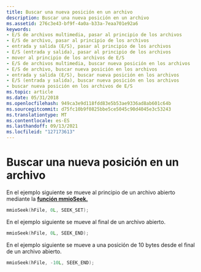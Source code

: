 ```yaml
---
title: Buscar una nueva posición en un archivo
description: Buscar una nueva posición en un archivo
ms.assetid: 276c3e43-bf9f-4a0a-b33a-7eaa701e92a6
keywords:
- E/S de archivos multimedia, pasar al principio de los archivos
- E/S de archivo, pasar al principio de los archivos
- entrada y salida (E/S), pasar al principio de los archivos
- E/S (entrada y salida), pasar al principio de los archivos
- mover al principio de los archivos de E/S
- E/S de archivos multimedia, buscar nueva posición en los archivos
- E/S de archivo, buscar nueva posición en los archivos
- entrada y salida (E/S), buscar nueva posición en los archivos
- E/S (entrada y salida), buscar nueva posición en los archivos
- buscar nueva posición en los archivos de E/S
ms.topic: article
ms.date: 05/31/2018
ms.openlocfilehash: 949ca3e9d118fdd83e5b53ae9336ad8ab601c64b
ms.sourcegitcommit: d75fc10b9f0825bbe5ce5045c90d4045e3c53243
ms.translationtype: MT
ms.contentlocale: es-ES
ms.lasthandoff: 09/13/2021
ms.locfileid: "127173613"
---
```

# <a name="seeking-to-a-new-position-in-a-file"></a>Buscar una nueva posición en un archivo

En el ejemplo siguiente se mueve al principio de un archivo abierto mediante la [**función mmioSeek.**](/windows/win32/api/mmiscapi/nf-mmiscapi-mmioseek)


```C++
mmioSeek(hFile, 0L, SEEK_SET); 
```



En el ejemplo siguiente se mueve al final de un archivo abierto.


```C++
mmioSeek(hFile, 0L, SEEK_END); 
```



En el ejemplo siguiente se mueve a una posición de 10 bytes desde el final de un archivo abierto.


```C++
mmioSeek(hFile, -10L, SEEK_END); 

```



 

 